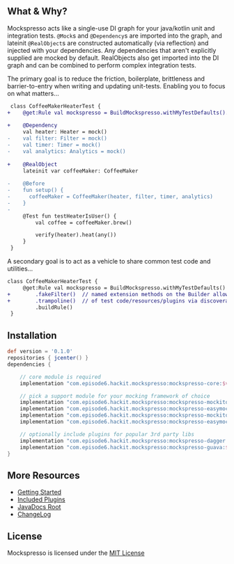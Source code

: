 ## What & Why?
Mockspresso acts like a single-use DI graph for your java/kotlin unit and integration tests. `@Mock`s and `@Dependency`s are imported into the graph, and lateinit `@RealObject`s are constructed automatically (via reflection) and injected with your dependencies. Any dependencies that aren't explicitly supplied are mocked by default. RealObjects also get imported into the DI graph and can be combined to perform complex integration tests.

The primary goal is to reduce the friction, boilerplate, brittleness and barrier-to-entry when writing and updating unit-tests. Enabling you to focus on what matters...


```diff
 class CoffeeMakerHeaterTest {
+    @get:Rule val mockspresso = BuildMockspresso.withMyTestDefaults().buildRule()
 
+    @Dependency
     val heater: Heater = mock()
-    val filter: Filter = mock()
-    val timer: Timer = mock()
-    val analytics: Analytics = mock()
 
+    @RealObject
     lateinit var coffeeMaker: CoffeeMaker
 
-    @Before
-    fun setup() {
-      coffeeMaker = CoffeeMaker(heater, filter, timer, analytics)
-    }
-
     @Test fun testHeaterIsUser() {
         val coffee = coffeeMaker.brew()

         verify(heater).heat(any())
     }
 }
```

A secondary goal is to act as a vehicle to share common test code and utilities...

```diff
class CoffeeMakerHeaterTest {
     @get:Rule val mockspresso = BuildMockspresso.withMyTestDefaults()
+        .fakeFilter()  // named extension methods on the Builder allows for simple sharing
+        .trampoline()  // of test code/resources/plugins via discoverable composition
         .buildRule()
 }
```

## Installation
```groovy
def version = '0.1.0'
repositories { jcenter() }
dependencies {

    // core module is required
    implementation "com.episode6.hackit.mockspresso:mockspresso-core:$version"

    // pick a support module for your mocking framework of choice
    implementation "com.episode6.hackit.mockspresso:mockspresso-mockito:$version"
    implementation "com.episode6.hackit.mockspresso:mockspresso-easymock:$version"
    implementation "com.episode6.hackit.mockspresso:mockspresso-mockito-powermock:$version"
    implementation "com.episode6.hackit.mockspresso:mockspresso-easymock-powermock:$version"

    // optionally include plugins for popular 3rd party libs
    implementation "com.episode6.hackit.mockspresso:mockspresso-dagger:$version"
    implementation "com.episode6.hackit.mockspresso:mockspresso-guava:$version"
}
```

## More Resources
- [Getting Started](GETTING_STARTED.md)
- [Included Plugins](INCLUDED_PLUGINS.md)
- [JavaDocs Root](javadocs/)
- [ChangeLog](CHANGELOG.md)

## License
Mockspresso is licensed under the [MIT License](https://github.com/episode6/mockspresso/blob/master/LICENSE)
